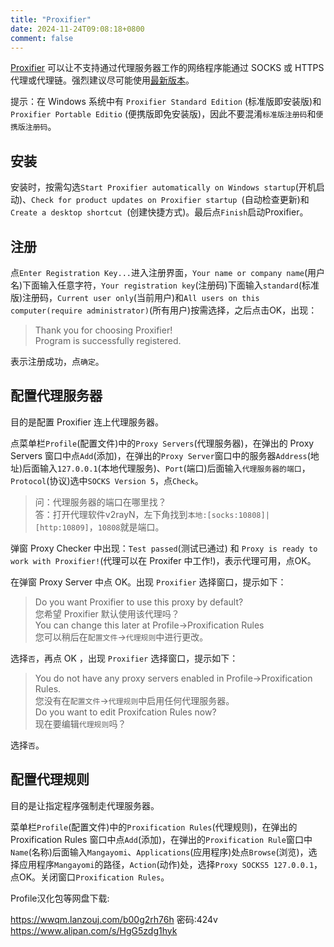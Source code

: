 ```yaml
---
title: "Proxifier"
date: 2024-11-24T09:08:18+0800
comment: false
---
```


[Proxifier](https://www.proxifier.com) 可以让不支持通过代理服务器工作的网络程序能通过 SOCKS 或 HTTPS 代理或代理链。强烈建议尽可能使用[最新版本](https://www.proxifier.com/download)。

提示：在 Windows 系统中有 `Proxifier Standard Edition` (标准版即安装版)和 `Proxifier Portable Editio` (便携版即免安装版)，因此不要混淆`标准版注册码`和`便携版注册码`。


## 安装

安装时，按需勾选`Start Proxifier automatically on Windows startup`(开机启动)、`Check for product updates on Proxifier startup
`(自动检查更新)和`Create a desktop shortcut
`(创建快捷方式)。最后点`Finish`启动Proxifier。

## 注册

点`Enter Registration Key...`进入注册界面，`Your name or company name`(用户名)下面输入任意字符，`Your registration key`(注册码)下面输入`standard`(标准版)注册码，`Current user only`(当前用户)和`All users on this computer(require administrator)`(所有用户)按需选择，之后点击OK，出现：

> Thank you for choosing Proxifier!  
> Program is successfully registered.

表示注册成功，点`确定`。

## 配置代理服务器

目的是配置 Proxifier 连上代理服务器。

点菜单栏`Profile`(配置文件)中的`Proxy Servers`(代理服务器)，在弹出的 Proxy Servers 窗口中点`Add`(添加)，在弹出的`Proxy Server`窗口中的服务器`Address`(地址)后面输入`127.0.0.1`(本地代理服务)、`Port`(端口)后面输入`代理服务器的端口`，`Protocol`(协议)选中`SOCKS Version 5`，点`Check`。

> 问：代理服务器的端口在哪里找？  
> 答：打开代理软件v2rayN，左下角找到`本地:[socks:10808]| [http:10809]`，`10808`就是端口。

弹窗 Proxy Checker 中出现：`Test passed`(测试已通过) 和 `Proxy is ready to work with Proxifier!`(代理可以在 Proxifer 中工作!)，表示代理可用，点OK。

在弹窗 Proxy Server 中点 OK。出现 `Proxifier` 选择窗口，提示如下：

> Do you want Proxifier to use this proxy by default?  
> 您希望 Proxifier 默认使用该代理吗？  
> You can change this later at Profile->Proxification Rules  
> 您可以稍后在`配置文件`->`代理规则`中进行更改。

选择`否`，再点 OK ，出现 `Proxifier` 选择窗口，提示如下：

> You do not have any proxy servers enabled in Profile->Proxification Rules.  
> 您没有在`配置文件`->`代理规则`中启用任何代理服务器。  
> Do you want to edit Proxifcation Rules now?  
> 现在要编辑`代理规则`吗？

选择`否`。


## 配置代理规则

目的是让指定程序强制走代理服务器。

菜单栏`Profile`(配置文件)中的`Proxification Rules`(代理规则)，在弹出的 Proxification Rules 窗口中点`Add`(添加)，在弹出的`Proxification Rule`窗口中`Name`(名称)后面输入`Mangayomi`、`Applications`(应用程序)处点`Browse`(浏览)，选择应用程序`Mangayomi`的路径，`Action`(动作)处，选择`Proxy SOCKS5 127.0.0.1`，点OK。关闭窗口`Proxification Rules`。

Profile汉化包等网盘下载:

https://wwqm.lanzouj.com/b00g2rh76h 密码:424v  
https://www.alipan.com/s/HgG5zdg1hyk


